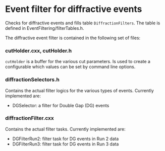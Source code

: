 # Event filter for diffractive events

Checks for diffractive events and fills table `DiffractionFilters`. The table is defined in EventFiltering/filterTables.h.

The diffractive event filter is contained in the following set of files:

### cutHolder.cxx, cutHolder.h
`cutHolder` is a buffer for the various cut parameters. Is used to create a configurable which values can be set by command line options.

### diffractionSelectors.h
Contains the actual filter logics for the various types of events. Currently implemented are:

- DGSelector: a filter for Double Gap (DG) events

### diffractionFilter.cxx
Contains the actual filter tasks. Currently implemented are:
- DGFilterRun2: filter task for DG events in Run 2 data
- DGFilterRun3: filter task for DG events in Run 3 data
